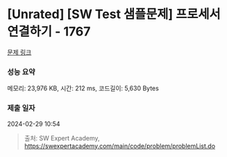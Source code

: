 # [Unrated] [SW Test 샘플문제] 프로세서 연결하기 - 1767 

[문제 링크](https://swexpertacademy.com/main/code/problem/problemDetail.do?contestProbId=AV4suNtaXFEDFAUf) 

### 성능 요약

메모리: 23,976 KB, 시간: 212 ms, 코드길이: 5,630 Bytes

### 제출 일자

2024-02-29 10:54



> 출처: SW Expert Academy, https://swexpertacademy.com/main/code/problem/problemList.do